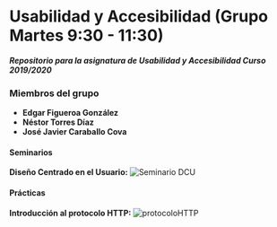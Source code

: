 # Usabilidad y Accesibilidad (Grupo Martes 9:30 - 11:30)

***Repositorio para la asignatura de Usabilidad y Accesibilidad Curso 2019/2020***
### Miembros del grupo 
* **Edgar Figueroa González**
* **Néstor Torres Díaz**
* **José Javier Caraballo Cova**

#### Seminarios

**Diseño Centrado en el Usuario:** ![Seminario DCU](https://github.com/JoseCova/UsabilidadyAccesibilidad/tree/master/seminario-dcu)

#### Prácticas

**Introducción al protocolo HTTP:** ![protocoloHTTP](https://github.com/JoseCova/UsabilidadyAccesibilidad/tree/master/practica_http)
